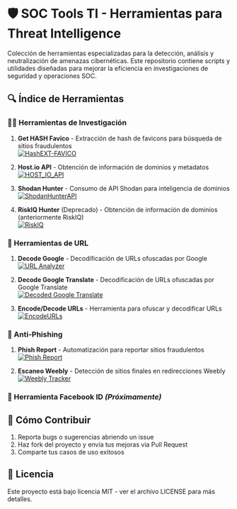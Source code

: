 # 🛡️ SOC Tools TI - Herramientas para Threat Intelligence

Colección de herramientas especializadas para la detección, análisis y neutralización de amenazas cibernéticas. Este repositorio contiene scripts y utilidades diseñadas para mejorar la eficiencia en investigaciones de seguridad y operaciones SOC.

## 🔍 Índice de Herramientas

### 🕵️‍♂️ Herramientas de Investigación

1. **Get HASH Favico** - Extracción de hash de favicons para búsqueda de sitios fraudulentos  
   [![HashEXT-FAVICO](https://img.shields.io/badge/Repo-HashEXT--FAVICO-blue)](https://github.com/0CTYSA/HashEXT-FAVICO)

2. **Host.io API** - Obtención de información de dominios y metadatos  
   [![HOST_IO_API](https://img.shields.io/badge/Repo-HOST__IO__API-blue)](https://github.com/0CTYSA/HOST_IO_API)

3. **Shodan Hunter** - Consumo de API Shodan para inteligencia de dominios  
   [![ShodanHunterAPI](https://img.shields.io/badge/Repo-ShodanHunterAPI-blue)](https://github.com/0CTYSA/ShodanHunterAPI)

4. **RiskIQ Hunter** (Deprecado) - Obtención de información de dominios (anteriormente RiskIQ)  
   [![RiskIQ](https://img.shields.io/badge/Repo-RiskIQ-blue)](https://github.com/0CTYSA/RiskIQ)

### 🔗 Herramientas de URL

1. **Decode Google** - Decodificación de URLs ofuscadas por Google  
   [![URL Analyzer](https://img.shields.io/badge/Repo-URL_Analyzer-blue)](https://github.com/0CTYSA/Decoder-of-URLs-disguised-in-Google.github.io)

2. **Decode Google Translate** - Decodificación de URLs ofuscadas por Google Translate  
   [![Decoded Google Translate](https://img.shields.io/badge/Repo-Decoded_Google_Translate-blue)](https://github.com/0CTYSA/decodedgoogletranslate)

3. **Encode/Decode URLs** - Herramienta para ofuscar y decodificar URLs  
   [![EncodeURLs](https://img.shields.io/badge/Repo-EncodeURLs-blue)](https://github.com/0CTYSA/EncodeURLs)

### 🎣 Anti-Phishing

1. **Phish Report** - Automatización para reportar sitios fraudulentos  
   [![Phish Report](https://img.shields.io/badge/Repo-Phish_Report-blue)](https://github.com/0CTYSA/Phish-report-API)

2. **Escaneo Weebly** - Detección de sitios finales en redirecciones Weebly  
   [![Weebly Tracker](https://img.shields.io/badge/Repo-Redirect_Tracker-blue)](https://github.com/0CTYSA/Redirect-Traker-Weebly-)

### 👤 Herramienta Facebook ID _(Próximamente)_

## 🚀 Cómo Contribuir

1. Reporta bugs o sugerencias abriendo un issue
2. Haz fork del proyecto y envía tus mejoras via Pull Request
3. Comparte tus casos de uso exitosos

## 📜 Licencia

Este proyecto está bajo licencia MIT - ver el archivo LICENSE para más detalles.
